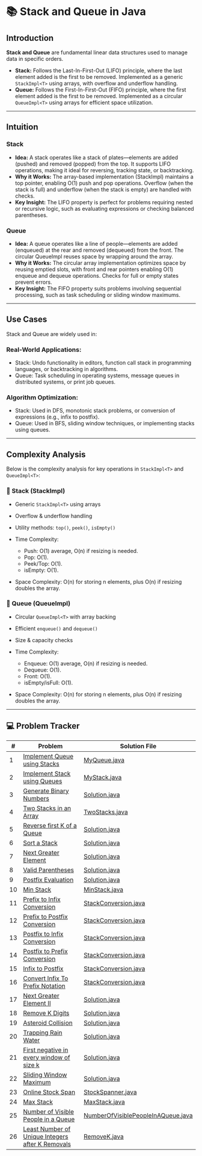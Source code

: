 # 📚 Stack and Queue in Java

## Introduction

**Stack and Queue** are fundamental linear data structures used to manage data in specific orders.

- **Stack:** Follows the Last-In-First-Out (LIFO) principle, where the last element added is the first to be removed.
  Implemented as a generic `StackImpl<T>` using arrays, with overflow and underflow handling.
- **Queue:** Follows the First-In-First-Out (FIFO) principle, where the first element added is the first to be removed.
  Implemented as a circular `QueueImpl<T>` using arrays for efficient space utilization.

---

## Intuition

### Stack

- **Idea:** A stack operates like a stack of plates—elements are added (pushed) and removed (popped) from the top. It
  supports
  LIFO operations, making it ideal for reversing, tracking state, or backtracking.
- **Why it Works:** The array-based implementation (StackImpl<T>) maintains a top pointer, enabling O(1) push and pop
  operations. Overflow (when the stack is full) and underflow (when the stack is empty) are handled with checks.
- **Key Insight:** The LIFO property is perfect for problems requiring nested or recursive logic, such as evaluating
  expressions or checking balanced parentheses.

### Queue

- **Idea:** A queue operates like a line of people—elements are added (enqueued) at the rear and removed (dequeued) from
  the
  front. The circular QueueImpl<T> reuses space by wrapping around the array.
- **Why it Works:** The circular array implementation optimizes space by reusing emptied slots, with front and rear
  pointers
  enabling O(1) enqueue and dequeue operations. Checks for full or empty states prevent errors.
- **Key Insight:** The FIFO property suits problems involving sequential processing, such as task scheduling or sliding
  window
  maximums.

---

## Use Cases

Stack and Queue are widely used in:

### Real-World Applications:

- Stack: Undo functionality in editors, function call stack in programming languages, or backtracking in algorithms.
- Queue: Task scheduling in operating systems, message queues in distributed systems, or print job queues.

### Algorithm Optimization:

- Stack: Used in DFS, monotonic stack problems, or conversion of expressions (e.g., infix to postfix).
- Queue: Used in BFS, sliding window techniques, or implementing stacks using queues.

---

## Complexity Analysis

Below is the complexity analysis for key operations in `StackImpl<T>` and `QueueImpl<T>`:

### 🧱 Stack (StackImpl)

- Generic `StackImpl<T>` using arrays
- Overflow & underflow handling
- Utility methods: `top()`, `peek()`, `isEmpty()`

- Time Complexity:

    - Push: O(1) average, O(n) if resizing is needed.
    - Pop: O(1).
    - Peek/Top: O(1).
    - isEmpty: O(1).

- Space Complexity: O(n) for storing n elements, plus O(n) if resizing doubles the array.

### 🔁 Queue (QueueImpl)

- Circular `QueueImpl<T>` with array backing
- Efficient `enqueue()` and `dequeue()`
- Size & capacity checks
- Time Complexity:
    - Enqueue: O(1) average, O(n) if resizing is needed.
    - Dequeue: O(1).
    - Front: O(1).
    - isEmpty/isFull: O(1).

- Space Complexity: O(n) for storing n elements, plus O(n) if resizing doubles the array.

---

## 💻 Problem Tracker

| #  | Problem                                                                                                                                   | Solution File                                                            |
|----|-------------------------------------------------------------------------------------------------------------------------------------------|--------------------------------------------------------------------------|
| 1  | [Implement Queue using Stacks](https://leetcode.com/problems/implement-queue-using-stacks/)                                               | [MyQueue.java](./MyQueue.java)                                           |
| 2  | [Implement Stack using Queues](https://leetcode.com/problems/implement-stack-using-queues/)                                               | [MyStack.java](./MyStack.java)                                           |
| 3  | [Generate Binary Numbers](https://www.geeksforgeeks.org/problems/generate-binary-numbers-1587115620/1)                                    | [Solution.java](./Solution.java)                                         |
| 4  | [Two Stacks in an Array](https://www.geeksforgeeks.org/problems/implement-two-stacks-in-an-array/1)                                       | [TwoStacks.java](./TwoStacks.java)                                       |
| 5  | [Reverse first K of a Queue](https://www.geeksforgeeks.org/problems/reverse-first-k-elements-of-queue/1)                                  | [Solution.java](./Solution.java)                                         |
| 6  | [Sort a Stack](https://www.geeksforgeeks.org/problems/sort-a-stack/1)                                                                     | [Solution.java](./Solution.java)                                         |
| 7  | [Next Greater Element](https://www.geeksforgeeks.org/problems/next-larger-element-1587115620/1)                                           | [Solution.java](./Solution.java)                                         |
| 8  | [Valid Parentheses](https://leetcode.com/problems/valid-parentheses/)                                                                     | [Solution.java](./Solution.java)                                         |
| 9  | [Postfix Evaluation](https://www.geeksforgeeks.org/problems/evaluation-of-postfix-expression1735/1)                                       | [Solution.java](./Solution.java)                                         |
| 10 | [Min Stack](https://leetcode.com/problems/min-stack/)                                                                                     | [MinStack.java](./MinStack.java)                                         |
| 11 | [Prefix to Infix Conversion](https://www.geeksforgeeks.org/problems/prefix-to-infix-conversion/1)                                         | [StackConversion.java](./StackConversion.java)                           |
| 12 | [Prefix to Postfix Conversion](https://www.geeksforgeeks.org/problems/prefix-to-postfix-conversion/1)                                     | [StackConversion.java](./StackConversion.java)                           |
| 13 | [Postfix to Infix Conversion](https://www.geeksforgeeks.org/problems/postfix-to-infix-conversion/1)                                       | [StackConversion.java](./StackConversion.java)                           |
| 14 | [Postfix to Prefix Conversion](https://www.geeksforgeeks.org/problems/postfix-to-prefix-conversion/1)                                     | [StackConversion.java](./StackConversion.java)                           |
| 15 | [Infix to Postfix](https://www.geeksforgeeks.org/problems/infix-to-postfix-1587115620/1)                                                  | [StackConversion.java](./StackConversion.java)                           |
| 16 | [Convert Infix To Prefix Notation](https://www.geeksforgeeks.org/dsa/convert-infix-prefix-notation/)                                      | [StackConversion.java](./StackConversion.java)                           |
| 17 | [Next Greater Element II](https://leetcode.com/problems/next-greater-element-ii/)                                                         | [Solution.java](./Solution.java)                                         |
| 18 | [Remove K Digits](https://leetcode.com/problems/remove-k-digits/)                                                                         | [Solution.java](./Solution.java)                                         |
| 19 | [Asteroid Collision](https://leetcode.com/problems/asteroid-collision/)                                                                   | [Solution.java](./Solution.java)                                         |
| 20 | [Trapping Rain Water](https://leetcode.com/problems/trapping-rain-water/)                                                                 | [Solution.java](./Solution.java)                                         |
| 21 | [First negative in every window of size k](https://www.geeksforgeeks.org/problems/first-negative-integer-in-every-window-of-size-k3345/1) | [Solution.java](./Solution.java)                                         |
| 22 | [Sliding Window Maximum](https://leetcode.com/problems/sliding-window-maximum/)                                                           | [Solution.java](./Solution.java)                                         |
| 23 | [Online Stock Span](https://leetcode.com/problems/online-stock-span/)                                                                     | [StockSpanner.java](./StockSpanner.java)                                 |
| 24 | [Max Stack](https://leetcode.com/problems/max-stack/)                                                                                     | [MaxStack.java](./MaxStack.java)                                         |
| 25 | [Number of Visible People in a Queue](https://leetcode.com/problems/number-of-visible-people-in-a-queue/)                                 | [NumberOfVisiblePeopleInAQueue.java](NumberOfVisiblePeopleInAQueue.java) |
| 26 | [Least Number of Unique Integers after K Removals](https://leetcode.com/problems/least-number-of-unique-integers-after-k-removals/)       | [RemoveK.java](./RemoveK.java)                                           |

